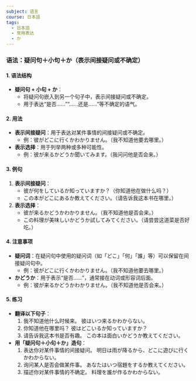 ```yaml
---
subject: 语言
course: 日本語
tags:
  - 日本語
  - 常用表达
  - か
---
```


### 语法：疑问句＋小句＋か（表示间接疑问或不确定）

#### 1. **语法结构**
   - **疑问句 + 小句 + か**：
     - 将疑问句嵌入到另一个句子中，表示间接疑问或不确定。
     - 用于表达“是否……”“……还是……”等不确定的语气。

#### 2. **用法**
   - **表示间接疑问**：用于表达对某件事情的间接疑问或不确定。
     - 例：彼がどこに行くかわかりません。（我不知道他要去哪里。）
   - **表示选择**：用于列举两种或多种可能性。
     - 例：彼が来るかどうか聞いてみます。（我问问他是否会来。）

#### 3. **例句**
   1. **表示间接疑问**：
      - 彼が何をしているか知っていますか？（你知道他在做什么吗？）
      - この本がどこにあるか教えてください。（请告诉我这本书在哪里。）
   2. **表示选择**：
      - 彼が来るかどうかわかりません。（我不知道他是否会来。）
      - この料理が美味しいかどうか試してみてください。（请尝尝这道菜是否好吃。）

#### 4. **注意事项**
   - **疑问词**：在疑问句中使用的疑问词（如「どこ」「何」「誰」等）可以保留在间接疑问句中。
     - 例：彼がどこに行くかわかりません。（我不知道他要去哪里。）
   - **かどうか**：用于表示“是否……”，通常接在动词或形容词后面。
     - 例：彼が来るかどうかわかりません。（我不知道他是否会来。）

#### 5. **练习**
   - **翻译以下句子**：
     1. 我不知道他什么时候来。
	     彼はいつ来るかわからない。
     2. 你知道他在哪里吗？
	     彼はどこいるか知っていますか？
     3. 请告诉我这本书是否有趣。
	     この本は面白いかどうか教えてください。
   - **用「疑问句＋小句＋か」造句**：
     1. 表达你对某件事情的间接疑问。
	     明日は雨が降るから、どこに遊びに行くかわからない。
     2. 询问某人是否会做某件事。
	     あなたはいつ宿題をするか教えてください。
     3. 描述你对某件事情的不确定。
	     料理を誰が作るかわからない。